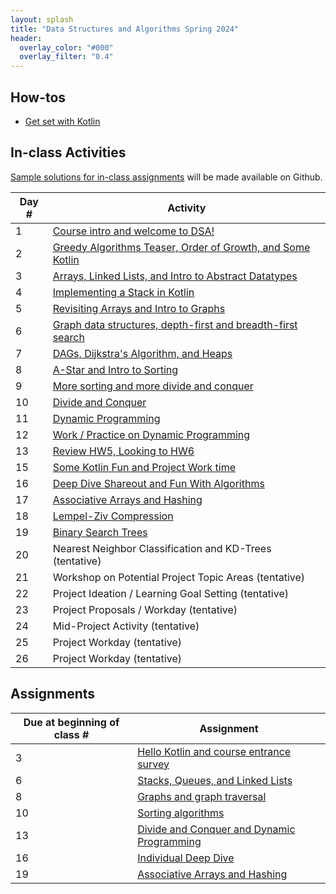 ```yaml
---
layout: splash
title: "Data Structures and Algorithms Spring 2024"
header:
  overlay_color: "#000"
  overlay_filter: "0.4"
---
```


## How-tos

* [Get set with Kotlin](how_to/setting_up_kotlin)

## In-class Activities

[Sample solutions for in-class assignments](https://github.com/OlinDSA2024/DSA2024InClass) will be made available on Github.

| Day # | Activity                                                                      |
|-------|-------------------------------------------------------------------------------|
| 1     | [Course intro and welcome to DSA!](in_class/day01)                            |
| 2     | [Greedy Algorithms Teaser, Order of Growth, and Some Kotlin](in_class/day02)  |
| 3     | [Arrays, Linked Lists, and Intro to Abstract Datatypes](in_class/day03)       |
| 4     | [Implementing a Stack in Kotlin](in_class/day04)                              |
| 5     | [Revisiting Arrays and Intro to Graphs](in_class/day05)                       |
| 6     | [Graph data structures, depth-first and breadth-first search](in_class/day06) |
| 7     | [DAGs, Dijkstra's Algorithm, and Heaps](in_class/day07)                       |
| 8     | [A-Star and Intro to Sorting](in_class/day08)                                 |
| 9     | [More sorting and more divide and conquer](in_class/day09)                    |
| 10    | [Divide and Conquer](in_class/day10)                                          |
| 11    | [Dynamic Programming](in_class/day11)                                         |
| 12    | [Work / Practice on Dynamic Programming](in_class/day12)                      |
| 13    | [Review HW5, Looking to HW6](in_class/day13)                                  |
| 15    | [Some Kotlin Fun and Project Work time](in_class/day15)                       |
| 16    | [Deep Dive Shareout and Fun With Algorithms](in_class/day16)                  |
| 17    | [Associative Arrays and Hashing](in_class/day17)                              |
| 18    | [Lempel-Ziv Compression](in_class/day18)                                      |
| 19    | [Binary Search Trees](in_class/day19)                                         |
| 20    | Nearest Neighbor Classification and KD-Trees (tentative)                      |
| 21    | Workshop on Potential Project Topic Areas (tentative)                         |
| 22    | Project Ideation / Learning Goal Setting (tentative)                          |
| 23    | Project Proposals / Workday (tentative)                                       |
| 24    | Mid-Project Activity (tentative)                                              |
| 25    | Project Workday (tentative)                                                   |
| 26    | Project Workday (tentative)                                                   |


<!--
## Motivating Examples

* Genomic analysis
* Machine learning
* Bigdata
* Computer networks
* Navigation (routing)
* Encryption
-->

<!--
## Some problems / extensions

* Peak finder (MIT OCW motivating problem)
* 15 puzzle or 2x2 Rubik's cube
* Beyond worst case complexity
* Approximation algorithms
-->

##  Assignments

| Due at beginning of class # | Assignment                                                              |
|-----------------------------|-------------------------------------------------------------------------|
| 3                           | [Hello Kotlin and course entrance survey](assignments/assignment_01)    |
| 6                           | [Stacks, Queues, and Linked Lists](assignments/assignment_02)           |
| 8                           | [Graphs and graph traversal](assignments/assignment_03)                 |
| 10                          | [Sorting algorithms](assignments/assignment_04)                         |
| 13                          | [Divide and Conquer and Dynamic Programming](assignments/assignment_05) |
| 16                          | [Individual Deep Dive](assignments/assignment_06)                       |
| 19                          | [Associative Arrays and Hashing](assignments/assignment_07)             |



